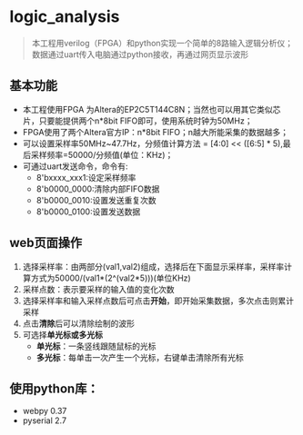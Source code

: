 # logic_analysis

> 本工程用verilog（FPGA）和python实现一个简单的8路输入逻辑分析仪；数据通过uart传入电脑通过python接收，再通过网页显示波形

## 基本功能
+ 本工程使用FPGA 为Altera的EP2C5T144C8N；当然也可以用其它类似芯片，只要能提供两个n*8bit FIFO即可，使用系统时钟为50MHz；
+ FPGA使用了两个Altera官方IP：n*8bit FIFO；n越大所能采集的数据越多；
+ 可以设置采样率50MHz~47.7Hz，分频值计算方法 = [4:0] << ([6:5] * 5),最后采样频率=50000/分频值(单位：KHz)；
+ 可通过uart发送命令，命令有:
    + 8'bxxxx_xxx1:设定采样频率
    + 8'b0000_0000:清除内部FIFO数据
    + 8'b0000_0010:设置发送重复次数
    + 8'b0000_0100:设置发送数据

## web页面操作
1. 选择采样率：由两部分(val1,val2)组成，选择后在下面显示采样率，采样率计算方式为50000/(val1*(2^(val2*5)))(单位KHz)
2. 采样点数：表示要采样的输入值的变化次数
3. 选择采样率和输入采样点数后可点击**开始**，即开始采集数据，多次点击则累计采样
4. 点击**清除**后可以清除绘制的波形
5. 可选择**单光标或多光标**
    + **单光标**：一条竖线跟随鼠标的光标
    + **多光标**：每单击一次产生一个光标，右键单击清除所有光标

## 使用python库：
+ webpy 0.37
+ pyserial 2.7
